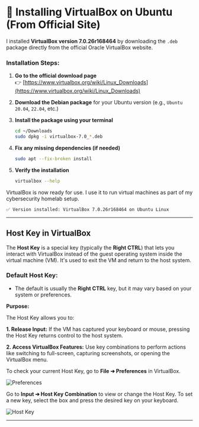 # 🧰 Installing VirtualBox on Ubuntu (From Official Site)

I installed **VirtualBox version 7.0.26r168464** by downloading the `.deb` package directly from the official Oracle VirtualBox website.

### Installation Steps:

1. **Go to the official download page**  
   👉 [https://www.virtualbox.org/wiki/Linux_Downloads](https://www.virtualbox.org/wiki/Linux_Downloads)

2. **Download the Debian package** for your Ubuntu version (e.g., `Ubuntu 20.04`, `22.04`, etc.)

3. **Install the package using your terminal**
   ```bash
   cd ~/Downloads
   sudo dpkg -i virtualbox-7.0_*.deb

4. **Fix any missing dependencies (if needed)**
   ```bash
   sudo apt --fix-broken install

5. **Verify the installation**
   ```bash
   virtualbox --help

VirtualBox is now ready for use. I use it to run virtual machines as part of my cybersecurity homelab setup.
   ```
   ✅ Version installed: VirtualBox 7.0.26r168464 on Ubuntu Linux
   ```
---
## Host Key in VirtualBox

The **Host Key** is a special key (typically the **Right CTRL**) that lets you interact with VirtualBox instead of the guest operating system inside the virtual machine (VM). It's used to exit the VM and return to the host system.

### Default Host Key:

- The default is usually the **Right CTRL** key, but it may vary based on your system or preferences.

**Purpose:**

The Host Key allows you to:

**1. Release Input:** If the VM has captured your keyboard or mouse, pressing the Host Key returns control to the host system.

**2. Access VirtualBox Features:** Use key combinations to perform actions like switching to full-screen, capturing screenshots, or opening the VirtualBox menu.

To check your current Host Key, go to **File ➔ Preferences** in VirtualBox.

![Preferences](imgs/preferences.png)

Go to **Input ➔ Host Key Combination** to view or change the Host Key. To set a new key, select the box and press the desired key on your keyboard.

![Host Key](imgs/hostkey.png)

---

